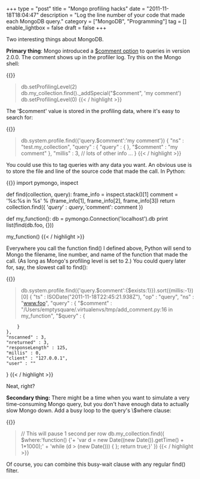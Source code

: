 +++
type = "post"
title = "Mongo profiling hacks"
date = "2011-11-18T18:04:47"
description = "Log the line number of your code that made each MongoDB query."
category = ["MongoDB", "Programming"]
tag = []
enable_lightbox = false
draft = false
+++

<p>Two interesting things about MongoDB.</p>
<p><strong>Primary thing</strong>: Mongo introduced a <a href="http://www.mongodb.org/display/DOCS/Advanced+Queries#AdvancedQueries-%24comment">$comment
option</a>
to queries in version 2.0.0. The comment shows up in the profiler log.
Try this on the Mongo shell:</p>

{{<highlight javascript>}}
> db.setProfilingLevel(2)
> db.my_collection.find()._addSpecial("$comment", 'my comment')
> db.setProfilingLevel(0)
{{< / highlight >}}

<p>The '$comment' value is stored in the profiling data, where it's easy
to search for:</p>

{{<highlight javascript>}}
> db.system.profile.find({'query.$comment':'my comment'})
{
    "ns" : "test.my_collection",
    "query" : { "query" : { }, "$comment" : "my comment" },
    "millis" : 3,
    // lots of other info ...
}
{{< / highlight >}}

<p>You could use this to tag queries with any data you want. An obvious use
is to store the file and line of the source code that made the call. In
Python:</p>

{{<highlight python3>}}
import pymongo, inspect

def find(collection, query):
    frame_info = inspect.stack()[1]
    comment = '%s:%s in %s' % (frame_info[1], frame_info[2], frame_info[3])
    return collection.find({ '$query': query, '$comment': comment })

def my_function():
    db = pymongo.Connection('localhost').db
    print list(find(db.foo, {}))

my_function()
{{< / highlight >}}

<p>Everywhere you call the function find() I defined above, Python will
send to Mongo the filename, line number, and name of the function that
made the call. (As long as Mongo's profiling level is set to 2.) You
could query later for, say, the slowest call to find():</p>

{{<highlight javascript>}}
> db.system.profile.find({'query.$comment':{$exists:1}}).sort({millis:-1})[0]
{
    "ts" : ISODate("2011-11-18T22:45:21.938Z"),
    "op" : "query",
    "ns" : "www.foo",
    "query" : {
        "$comment" : "/Users/emptysquare/.virtualenvs/tmp/add_comment.py:16 in my_function",
        "$query" : {

        }
    },
    "nscanned" : 3,
    "nreturned" : 3,
    "responseLength" : 125,
    "millis" : 0,
    "client" : "127.0.0.1",
    "user" : ""
}
{{< / highlight >}}

<p>Neat, right?</p>
<p><strong>Secondary thing:</strong> There might be a time when you want to simulate a
very time-consuming Mongo query, but you don't have enough data to
actually slow Mongo down. Add a busy loop to the query's \$where clause:</p>

{{<highlight javascript>}}
> // This will pause 1 second per row
> db.my_collection.find({
$where:'function() {'+
       'var d = new Date((new Date()).getTime() + 1*1000);' +
       'while (d > (new Date())) { }; return true;}'
})
{{< / highlight >}}

<p>Of course, you can combine this busy-wait clause with any regular find()
filter.</p>
